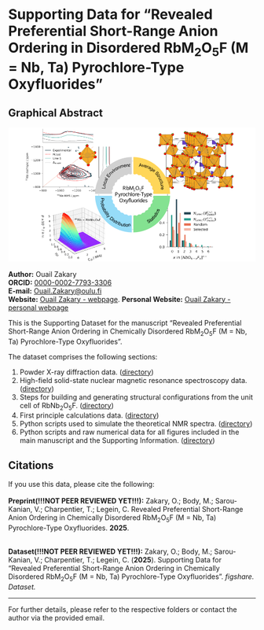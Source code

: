 # Supporting Data for “Revealed Preferential Short-Range Anion Ordering in Disordered RbM<sub>2</sub>O<sub>5</sub>F (M = Nb, Ta) Pyrochlore-Type Oxyfluorides”

## Graphical Abstract

![Graphical Abstract](./RbMO5F2_pyrochlores_TOC.png)

**Author:** Ouail Zakary  
**ORCID:** [0000-0002-7793-3306](https://orcid.org/0000-0002-7793-3306)  
**E-mail:** [Ouail.Zakary@oulu.fi](mailto:Ouail.Zakary@oulu.fi)  
**Website:** [Ouail Zakary - webpage](https://cc.oulu.fi/~nmrwww/members/Ouail_Zakary.html).
**Personal Website:** [Ouail Zakary - personal webpage](https://ozakary.github.io/)


This is the Supporting Dataset for the manuscript “Revealed Preferential Short-Range Anion Ordering in Chemically Disordered RbM<sub>2</sub>O<sub>5</sub>F (M = Nb, Ta) Pyrochlore-Type Oxyfluorides”.

The dataset comprises the following sections:

1. Powder X-ray diffraction data. ([directory](./powder_X-ray_diffraction/))
2. High-field solid-state nuclear magnetic resonance spectroscopy data. ([directory](./ssNMR_spectra_exp_&_fit/))
3. Steps for building and generating structural configurations from the unit cell of RbNb<sub>2</sub>O<sub>5</sub>F. ([directory](./configurations_generation_steps/))
4. First principle calculations data. ([directory](./first_principle_calculations/))
6. Python scripts used to simulate the theoretical NMR spectra. ([directory](./simulated_nmr_spectra/))
5. Python scripts and raw numerical data for all figures included in the main manuscript and the Supporting Information. ([directory](./figures/))

## Citations

If you use this data, please cite the following: \
\
**Preprint(!!!NOT PEER REVIEWED YET!!!):** Zakary, O.; Body, M.; Sarou-Kanian, V.; Charpentier, T.; Legein, C. Revealed Preferential Short-Range Anion Ordering in Chemically Disordered RbM<sub>2</sub>O<sub>5</sub>F (M = Nb, Ta) Pyrochlore-Type Oxyfluorides. **2025**.

\
**Dataset(!!!NOT PEER REVIEWED YET!!!):** Zakary, O.; Body, M.; Sarou-Kanian, V.; Charpentier, T.; Legein, C. (**2025**). Supporting Data for “Revealed Preferential  Short-Range Anion Ordering in Chemically Disordered RbM<sub>2</sub>O<sub>5</sub>F (M = Nb, Ta) Pyrochlore-Type Oxyfluorides”. *figshare. Dataset.*


---

For further details, please refer to the respective folders or contact the author via the provided email.

